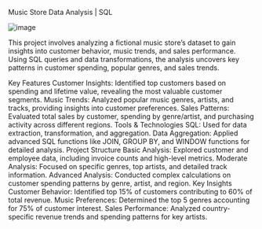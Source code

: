 
Music Store Data Analysis | SQL

![image](https://github.com/user-attachments/assets/f9513b37-9aa7-4644-b7a3-1c703c6247fd)

This project involves analyzing a fictional music store’s dataset to gain insights into customer behavior, music trends, and sales performance. Using SQL queries and data transformations, the analysis uncovers key patterns in customer spending, popular genres, and sales trends.

Key Features
Customer Insights: Identified top customers based on spending and lifetime value, revealing the most valuable customer segments.
Music Trends: Analyzed popular music genres, artists, and tracks, providing insights into customer preferences.
Sales Patterns: Evaluated total sales by customer, spending by genre/artist, and purchasing activity across different regions.
Tools & Technologies
SQL: Used for data extraction, transformation, and aggregation.
Data Aggregation: Applied advanced SQL functions like JOIN, GROUP BY, and WINDOW functions for detailed analysis.
Project Structure
Basic Analysis: Explored customer and employee data, including invoice counts and high-level metrics.
Moderate Analysis: Focused on specific genres, top artists, and detailed track information.
Advanced Analysis: Conducted complex calculations on customer spending patterns by genre, artist, and region.
Key Insights
Customer Behavior: Identified top 15% of customers contributing to 60% of total revenue.
Music Preferences: Determined the top 5 genres accounting for 75% of customer interest.
Sales Performance: Analyzed country-specific revenue trends and spending patterns for key artists.
